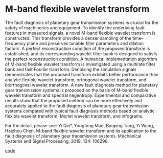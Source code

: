 # M-band flexible wavelet transform

The fault diagnosis of planetary gear transmission systems is crucial for the safety of machineries and equipment. To identify the underlying fault features in measured signals, a novel M-band flexible wavelet transform is constructed. This transform provides a denser sampling of the time–frequency plane and preserves tunable filter parameters and dilation factors. A perfect reconstruction condition of the proposed transform is established, and its corresponding wavelet filter bank is designed to satisfy the perfect reconstruction condition. A numerical implementation algorithm of M-band flexible wavelet transform is investigated using a multirate filter bank and fast Fourier transform. Denoising the simulation signals demonstrates that the proposed transform exhibits better performance than analytic flexible wavelet transform, orthogonal wavelet transform, and biorthogonal wavelet transform. A new fault diagnosis method for planetary gear transmission systems is proposed on the basis of M-band flexible wavelet transform and spectral negentropy. Experimental and comparative results show that the proposed method can be more effectively and accurately applied to the fault diagnosis of planetary gear transmission systems compared with typical fault diagnosis methods based on analytic flexible wavelet transform, Morlet wavelet transform, and infograms.

For the detail, please see: Yi Qin*, Yongfang Mao, Baoping Tang, Yi Wang, Haizhou Chen. M-band flexible wavelet transform and its application to the fault diagnosis of planetary gear transmission systems. Mechanical Systems and Signal Processing, 2019, 134: 106298.



[code](https://github.com/QinYi-team/codes)